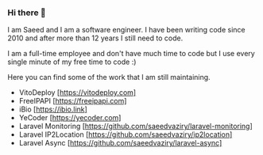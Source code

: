 ### Hi there 👋

I am Saeed and I am a software engineer. I have been writing code since 2010 and after more than 12 years I still need to code.

I am a full-time employee and don't have much time to code but I use every single minute of my free time to code :)

Here you can find some of the work that I am still maintaining.

- VitoDeploy [https://vitodeploy.com]
- FreeIPAPI [https://freeipapi.com]
- iBio [https://ibio.link]
- YeCoder [https://yecoder.com]
- Laravel Monitoring [https://github.com/saeedvaziry/laravel-monitoring]
- Laravel IP2Location [https://github.com/saeedvaziry/ip2location]
- Laravel Async [https://github.com/saeedvaziry/laravel-async]
